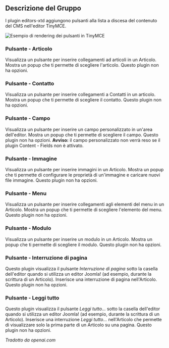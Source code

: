 <!-- Filename: Chunk4x:Extensions_Plugin_Manager_Edit_Button_Group / Display title: Gruppo pulsanti Editors Xtd  -->

## Descrizione del Gruppo

I plugin editors-xtd aggiungono pulsanti alla lista a discesa del contenuto del CMS nell'editor TinyMCE.

![Esempio di rendering dei pulsanti in TinyMCE](../../../en/images/plugins/plugin-group-editors-extended.png)

### Pulsante - Articolo

Visualizza un pulsante per inserire collegamenti ad articoli in un Articolo. Mostra un popup che ti permette di scegliere l'articolo. Questo plugin non ha opzioni.

### Pulsante - Contatto

Visualizza un pulsante per inserire collegamenti a Contatti in un articolo. Mostra un popup che ti permette di scegliere il contatto. Questo plugin non ha opzioni.

### Pulsante - Campo

Visualizza un pulsante per inserire un campo personalizzato in un'area dell'editor. Mostra un popup che ti permette di scegliere il campo. Questo plugin non ha opzioni. **Avviso:** il campo personalizzato non verrà reso se il plugin Content - Fields non è attivato.

### Pulsante - Immagine

Visualizza un pulsante per inserire immagini in un Articolo. Mostra un popup che ti permette di configurare le proprietà di un'immagine e caricare nuovi file immagine. Questo plugin non ha opzioni.

### Pulsante - Menu

Visualizza un pulsante per inserire collegamenti agli elementi del menu in un Articolo. Mostra un popup che ti permette di scegliere l'elemento del menu. Questo plugin non ha opzioni.

### Pulsante - Modulo

Visualizza un pulsante per inserire un modulo in un Articolo. Mostra un popup che ti permette di scegliere il modulo. Questo plugin non ha opzioni.

### Pulsante - Interruzione di pagina

Questo plugin visualizza il pulsante *Interruzione di pagina* sotto la casella dell'editor quando si utilizza un editor Joomla! (ad esempio, durante la scrittura di un Articolo). Inserisce una interruzione di pagina nell'Articolo. Questo plugin non ha opzioni.

### Pulsante - Leggi tutto

Questo plugin visualizza il pulsante *Leggi tutto...* sotto la casella dell'editor quando si utilizza un editor Joomla! (ad esempio, durante la scrittura di un Articolo). Inserisce una interruzione *Leggi tutto...* nell'Articolo che permette di visualizzare solo la prima parte di un Articolo su una pagina. Questo plugin non ha opzioni.

*Tradotto da openai.com*

